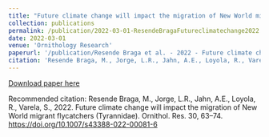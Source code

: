 ```yaml
---
title: "Future climate change will impact the migration of New World migrant flycatchers (Tyrannidae)"
collection: publications
permalink: /publication/2022-03-01-ResendeBragaFutureclimatechange2022
date: 2022-03-01
venue: 'Ornithology Research'
paperurl: '/publication/Resende Braga et al. - 2022 - Future climate change will impact the migration of.pdf'
citation: 'Resende Braga, M., Jorge, L.R., Jahn, A.E., Loyola, R., Varela, S., 2022. Future climate change will impact the migration of New World migrant flycatchers (Tyrannidae). Ornithol. Res. 30, 63–74. https://doi.org/10.1007/s43388-022-00081-6'
---
```


<a href='/publication/Resende Braga et al. - 2022 - Future climate change will impact the migration of.pdf'>Download paper here</a>

Recommended citation: Resende Braga, M., Jorge, L.R., Jahn, A.E., Loyola, R., Varela, S., 2022. Future climate change will impact the migration of New World migrant flycatchers (Tyrannidae). Ornithol. Res. 30, 63–74. https://doi.org/10.1007/s43388-022-00081-6